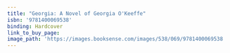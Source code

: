 ```yaml
---
title: "Georgia: A Novel of Georgia O'Keeffe"
isbn: '9781400069538'
binding: Hardcover
link_to_buy_page:
image_path: 'https://images.booksense.com/images/538/069/9781400069538.jpg'
---
```


